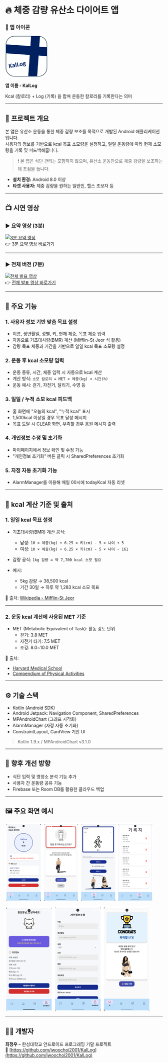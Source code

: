 # 🔥 체중 감량 유산소 다이어트 앱

### 📌 앱 아이콘

![앱 아이콘](icon.png)

**앱 이름 - KalLog**

Kcal (칼로리) + Log (기록) 을 합쳐 운동한 칼로리를 기록한다는 의미

---

## 📱 프로젝트 개요

본 앱은 유산소 운동을 통한 체중 감량 보조를 목적으로 개발된 Android 애플리케이션입니다.  
사용자의 정보를 기반으로 kcal 목표 소모량을 설정하고, 일일 운동량에 따라 현재 소모량을 기록 및 피드백해줍니다.

> ❗ 본 앱은 식단 관리는 포함하지 않으며, 유산소 운동만으로 체중 감량을 보조하는 데 초점을 둡니다.

- **설치 환경:** Android 8.0 이상  
- **타겟 사용자:** 체중 감량을 원하는 일반인, 헬스 초보자 등

---

## 📺 시연 영상

### ▶️ 요약 영상 (3분)

[![3분 요약 영상](http://img.youtube.com/vi/kjeKgzfzS5k/0.jpg)](https://www.youtube.com/watch?v=kjeKgzfzS5k)  
👉 [3분 요약 영상 바로가기](https://www.youtube.com/watch?v=kjeKgzfzS5k)

---

### ▶️ 전체 버전 (7분)

[![전체 발표 영상](http://img.youtube.com/vi/BZ2arlXIY5A/0.jpg)](https://youtu.be/BZ2arlXIY5A)  
👉 [전체 발표 영상 바로가기](https://youtu.be/BZ2arlXIY5A)

---

## 🧠 주요 기능

### 1. 사용자 정보 기반 맞춤 목표 설정
- 이름, 생년월일, 성별, 키, 현재 체중, 목표 체중 입력  
- 자동으로 기초대사량(BMR) 계산 (Mifflin-St Jeor 식 활용)  
- 감량 목표 체중과 기간을 기반으로 일일 kcal 목표 소모량 설정

### 2. 운동 후 kcal 소모량 입력
- 운동 종류, 시간, 체중 입력 시 자동으로 kcal 계산  
- 계산 방식: `소모 칼로리 = MET × 체중(kg) × 시간(h)`  
- 운동 예시: 걷기, 자전거, 달리기, 수영 등

### 3. 일일 / 누적 소모 kcal 피드백
- 홈 화면에 "오늘의 kcal", "누적 kcal" 표시  
- 1,500kcal 이상일 경우 목표 달성 메시지  
- 목표 도달 시 CLEAR 화면, 부족할 경우 응원 메시지 출력

### 4. 개인정보 수정 및 초기화
- 마이페이지에서 정보 확인 및 수정 가능  
- "개인정보 초기화" 버튼 클릭 시 SharedPreferences 초기화

### 5. 자정 자동 초기화 기능
- AlarmManager를 이용해 매일 00시에 todayKcal 자동 리셋

---

## 🧮 kcal 계산 기준 및 출처

### 1. 일일 kcal 목표 설정
- 기초대사량(BMR) 계산 공식:  
  - 남성: `10 × 체중(kg) + 6.25 × 키(cm) - 5 × 나이 + 5`  
  - 여성: `10 × 체중(kg) + 6.25 × 키(cm) - 5 × 나이 - 161`

- 감량 공식: `1kg 감량 = 약 7,700 kcal 소모 필요`  
- 예시:  
  - 5kg 감량 → 38,500 kcal  
  - 기간 30일 → 하루 약 1,283 kcal 소모 목표

📎 출처: [Wikipedia - Mifflin-St Jeor](https://en.wikipedia.org/wiki/Mifflin-St_Jeor_equation)

---

### 2. 운동 kcal 계산에 사용된 MET 기준

- MET (Metabolic Equivalent of Task): 활동 강도 단위  
  - 걷기: 3.8 MET  
  - 자전거 타기: 7.5 MET  
  - 조깅: 8.0~10.0 MET

📎 출처:  
- [Harvard Medical School](https://www.health.harvard.edu/diet-and-weight-loss/calories-burned-in-30-minutes-of-leisure-and-routine-activities)  
- [Compendium of Physical Activities](https://sites.google.com/site/compendiumofphysicalactivities/)

---

## ⚙️ 기술 스택

- Kotlin (Android SDK)
- Android Jetpack: Navigation Component, SharedPreferences
- MPAndroidChart (그래프 시각화)
- AlarmManager (자정 자동 초기화)
- ConstraintLayout, CardView 기반 UI

> Kotlin 1.9.x / MPAndroidChart v3.1.0

---

## 🚀 향후 개선 방향

- 식단 입력 및 영양소 분석 기능 추가
- 사용자 간 운동량 공유 기능
- Firebase 또는 Room DB를 활용한 클라우드 백업

---

## 🖼️ 주요 화면 예시

![홈 및 입력 화면](image1.png)  

![기록 및 결과 화면](image2.png)  

---

## 👨‍💻 개발자

**최정우** – 한성대학교 안드로이드 프로그래밍 기말 프로젝트  
🔗 [https://github.com/jwoochoi2001/KalLog](https://github.com/jwoochoi2001/KalLog)
